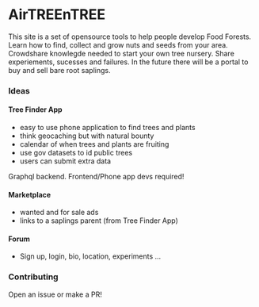 # AirTREEnTREE

This site is a set of opensource tools to help people develop Food Forests. Learn how to find, collect and grow nuts and seeds from your area. Crowdshare knowlegde needed to start your own tree nursery. Share experiements, sucesses and failures. In the future there will be a portal to buy and sell bare root saplings.

### Ideas

#### Tree Finder App 

- easy to use phone application to find trees and plants
- think geocaching but with natural bounty
- calendar of when trees and plants are fruiting
- use gov datasets to id public trees
- users can submit extra data

Graphql backend. Frontend/Phone app devs required!

#### Marketplace

- wanted and for sale ads
- links to a saplings parent (from Tree Finder App)

#### Forum
- Sign up, login, bio, location, experiments ...

### Contributing

Open an issue or make a PR!